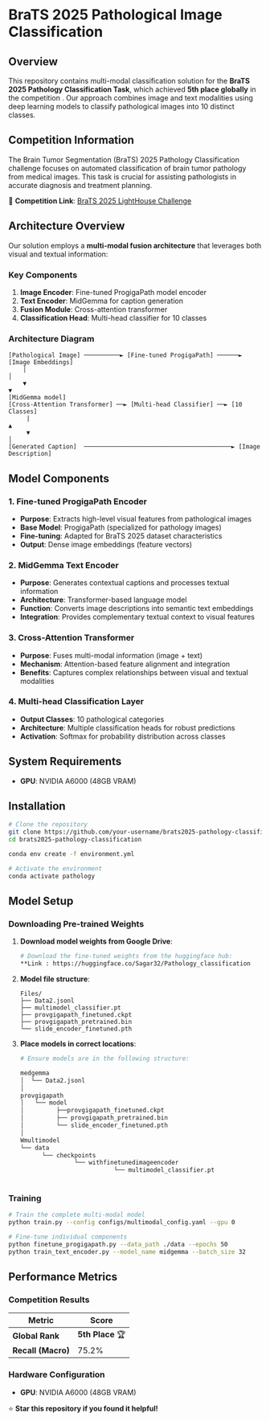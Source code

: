 # BraTS 2025 Pathological Image Classification 

## Overview

This repository contains  multi-modal classification solution for the **BraTS 2025 Pathology Classification Task**, which achieved **5th place globally** in the competition . Our approach combines image and text modalities using  deep learning models to classify pathological images into 10 distinct classes.

## Competition Information

The Brain Tumor Segmentation (BraTS) 2025 Pathology Classification challenge focuses on automated classification of brain tumor pathology from medical images. This task is crucial for assisting pathologists in accurate diagnosis and treatment planning.

🔗 **Competition Link**: [BraTS 2025 LightHouse Challenge](https://www.synapse.org/Synapse:syn64153130/wiki/631458)

## Architecture Overview

Our solution employs a **multi-modal fusion architecture** that leverages both visual and textual information:

### Key Components

1. **Image Encoder**: Fine-tuned ProgigaPath model encoder
2. **Text Encoder**: MidGemma for caption generation
3. **Fusion Module**: Cross-attention transformer
4. **Classification Head**: Multi-head classifier for 10 classes

### Architecture Diagram

```
[Pathological Image] ──────────► [Fine-tuned ProgigaPath] ──────► [Image Embeddings]
    │                                                                     │
    ▼                                                                     ▼
[MidGemma model]                                                   [Cross-Attention Transformer] ──► [Multi-head Classifier] ──► [10 Classes]
     |                                                                    ▲
     ▼                                                                    │
[Generated Caption]  ─────────────────────────────────────────► [Image Description]
```


## Model Components

### 1. Fine-tuned ProgigaPath Encoder
- **Purpose**: Extracts high-level visual features from pathological images
- **Base Model**: ProgigaPath (specialized for pathology images)
- **Fine-tuning**: Adapted for BraTS 2025 dataset characteristics
- **Output**: Dense image embeddings (feature vectors)

### 2. MidGemma Text Encoder
- **Purpose**: Generates contextual captions and processes textual information
- **Architecture**: Transformer-based language model
- **Function**: Converts image descriptions into semantic text embeddings
- **Integration**: Provides complementary textual context to visual features

### 3. Cross-Attention Transformer
- **Purpose**: Fuses multi-modal information (image + text)
- **Mechanism**: Attention-based feature alignment and integration
- **Benefits**: Captures complex relationships between visual and textual modalities

### 4. Multi-head Classification Layer
- **Output Classes**: 10 pathological categories
- **Architecture**: Multiple classification heads for robust predictions
- **Activation**: Softmax for probability distribution across classes

## System Requirements

- **GPU**: NVIDIA A6000 (48GB VRAM) 

## Installation

```bash
# Clone the repository
git clone https://github.com/your-username/brats2025-pathology-classification.git
cd brats2025-pathology-classification

conda env create -f environment.yml

# Activate the environment
conda activate pathology
```

## Model Setup

### Downloading Pre-trained Weights

1. **Download model weights from Google Drive**:
   ```bash
   # Download the fine-tuned weights from the huggingface hub: 
   **Link : https://huggingface.co/Sagar32/Pathology_classification
   ```

2. **Model file structure**:
   ```
   Files/
   ├── Data2.jsonl
   ├── multimodel_classifier.pt
   ├── provgigapath_finetuned.ckpt
   ├── provgigapath_pretrained.bin
   └── slide_encoder_finetuned.pth
   ```

3. **Place models in correct locations**:
   ```bash
   # Ensure models are in the following structure:

   medgemma
   │  └── Data2.jsonl
   │
   provgigapath
   │   └── model  
   │         ├──provgigapath_finetuned.ckpt
   │         ├── provgigapath_pretrained.bin
   │         └── slide_encoder_finetuned.pth
   │ 
   Wmultimodel
   └── data
         └── checkpoints
                  └── withfinetunedimageencoder
                             └── multimodel_classifier.pt
  
   ```


### Training

```bash
# Train the complete multi-modal model
python train.py --config configs/multimodal_config.yaml --gpu 0

# Fine-tune individual components
python finetune_progigapath.py --data_path ./data --epochs 50
python train_text_encoder.py --model_name midgemma --batch_size 32
```


## Performance Metrics

### Competition Results

| Metric | Score |
|--------|-------|
| **Global Rank** | **5th Place** 🏆 |
| **Recall (Macro)** | 75.2% |



### Hardware Configuration
- **GPU**: NVIDIA A6000 (48GB VRAM)



⭐ **Star this repository if you found it helpful!**
